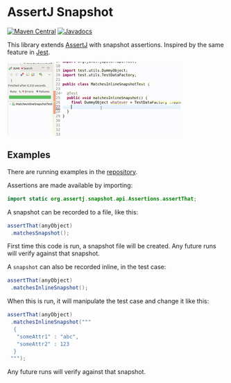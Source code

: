 # AssertJ Snapshot
[![Maven Central](https://img.shields.io/maven-central/v/se.bjurr.assertj.snapshot/assertj-snapshot.svg?label=Maven%20Central)](https://search.maven.org/search?q=g:%22se.bjurr.assertj.snapshot%22%20AND%20a:%22assertj-snapshot%22)
[![Javadocs](http://www.javadoc.io/badge/se.bjurr.assertj.snapshot/assertj-snapshot.svg)](http://www.javadoc.io/doc/se.bjurr.assertj.snapshot/assertj-snapshot)

This library extends [AssertJ](https://github.com/assertj/assertj) with snapshot assertions. Inspired by the same feature in [Jest](https://jestjs.io/docs/snapshot-testing).

![Demo](demo.gif)

## Examples

There are running examples in the [repository](/src/test/java/test/examples).

Assertions are made available by importing:

```java
import static org.assertj.snapshot.api.Assertions.assertThat;
```

A snapshot can be recorded to a file, like this:

```java
assertThat(anyObject)
 .matchesSnapshot();
```

First time this code is run, a snapshot file will be created. Any future runs will verify against that snapshot.

A `snapshot` can also be recorded inline, in the test case:

```java
assertThat(anyObject)
 .matchesInlineSnapshot();
```

When this is run, it will manipulate the test case and change it like this:

```java
assertThat(anyObject)
 .matchesInlineSnapshot("""
  {
   "someAttr1" : "abc",
   "someAttr2" : 123
  }
 """);
```

Any future runs will verify against that snapshot.
